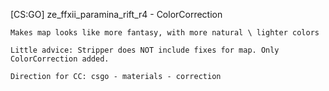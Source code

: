 [CS:GO] ze_ffxii_paramina_rift_r4 - ColorCorrection
```"ze_Paramina_rift_r4"
Makes map looks like more fantasy, with more natural \ lighter colors

Little advice: Stripper does NOT include fixes for map. Only ColorCorrection added.

Direction for CC: csgo - materials - correction
```